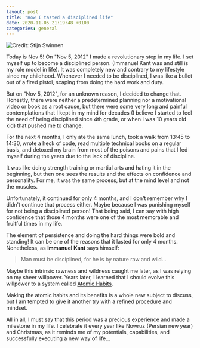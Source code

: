 ```yaml
---
layout: post
title: "How I tasted a disciplined life"
date: 2020-11-05 21:19:48 +0100
categories: general
---
```


![Credit: Stijn Swinnen](https://images.unsplash.com/photo-1494972688394-4cc796f9e4c5?ixlib=rb-1.2.1&ixid=eyJhcHBfaWQiOjEyMDd9&auto=format&fit=crop&w=1050&q=80)

Today is Nov 5! On "Nov 5, 2012" I made a revolutionary step in my life. I set myself up to become a disciplined person. (Immanuel Kant was and still is my role model in life). 
It was completely new and contrary to my lifestyle since my childhood. Whenever I needed to be disciplined, I was like a bullet out of a fired pistol, scaping from doing the hard work and duty. 

But on "Nov 5, 2012", for an unknown reason, I decided to change that. Honestly, there were neither a predetermined planning nor a motivational video or book as a root cause, but there were some very long and painful contemplations that I kept in my mind for decades (I believe I started to feel the need of being disciplined since 4th grade, or when I was 10 years old kid) that pushed me to change. 

For the next 4 months, I only ate the same lunch, took a walk from 13:45 to 14:30, wrote a heck of code, read multiple technical books on a regular basis, and detoxed my brain from most of the poisons and pains that I fed myself during the years due to the lack of discipline.

It was like doing strength training or martial arts and hating it in the beginning, but then one sees the results and the effects on confidence and personality. For me, it was the same process, but at the mind level and not the muscles.

Unfortunately, it continued for only 4 months, and I don't remember why I didn't continue that process either. Maybe because I was punishing myself for not being a disciplined person! That being said, I can say with high confidence that those 4 months were one of the most memorable and fruitful times in my life.

The element of persistence and doing the hard things were bold and standing! It can be one of the reasons that it lasted for only 4 months. Nonetheless, as **Immanuel Kant** says himself:

> Man must be disciplined, for he is by nature raw and wild...

Maybe this intrinsic rawness and wildness caught me later, as I was relying on my sheer willpower. Years later, I learned that I should evolve this willpower to a system called [Atomic Habits](https://www.amazon.com/Atomic-Habits-Proven-Build-Break/dp/0735211299).  

Making the atomic habits and its benefits is a whole new subject to discuss, but I am tempted to give it another try with a refined procedure and mindset. 


All in all, I must say that this period was a precious experience and made a milestone in my life. I celebrate it every year like Nowruz (Persian new year) and Christmas, as it reminds me of my potentials, capabilities, and successfully executing a new way of life...



